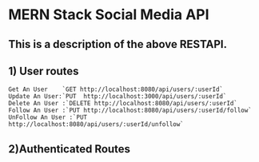 # MERN Stack Social Media API 
## This is a description of the above RESTAPI.
## 1) User routes
    Get An User    `GET http://localhost:8080/api/users/:userId`
    Update An User:`PUT  http://localhost:3000/api/users/:userId`
    Delete An User :`DELETE http://localhost:8080/api/users/:userId`
    Follow An User :`PUT http://localhost:8080/api/users/:userId/follow`
    UnFollow An User :`PUT http://localhost:8080/api/users/:userId/unfollow`
## 2)Authenticated Routes
   
    
    
    
   
